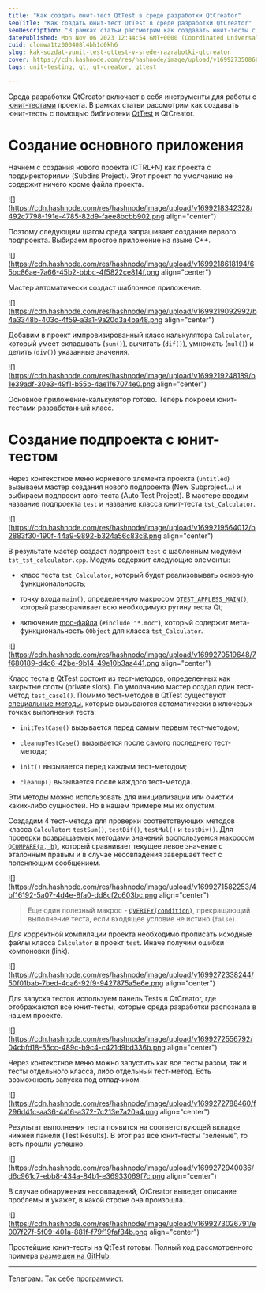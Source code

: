 ```yaml
---
title: "Как создать юнит-тест QtTest в среде разработки QtCreator"
seoTitle: "Как создать юнит-тест QtTest в среде разработки QtCreator"
seoDescription: "В рамках статьи рассмотрим как создавать юнит-тесты с помощью библиотеки QtTest в QtCreator."
datePublished: Mon Nov 06 2023 12:44:54 GMT+0000 (Coordinated Universal Time)
cuid: clomwa1tz000408l4bh1d0kh6
slug: kak-sozdat-yunit-test-qttest-v-srede-razrabotki-qtcreator
cover: https://cdn.hashnode.com/res/hashnode/image/upload/v1699273508666/ca920591-f53b-4171-98d4-94d451ac27bb.png
tags: unit-testing, qt, qt-creator, qttest

---
```


Среда разработки QtCreator включает в себя инструменты для работы с [юнит-тестами](https://ru.wikipedia.org/wiki/%D0%9C%D0%BE%D0%B4%D1%83%D0%BB%D1%8C%D0%BD%D0%BE%D0%B5_%D1%82%D0%B5%D1%81%D1%82%D0%B8%D1%80%D0%BE%D0%B2%D0%B0%D0%BD%D0%B8%D0%B5) проекта. В рамках статьи рассмотрим как создавать юнит-тесты с помощью библиотеки [QtTest](https://doc.qt.io/qt-6/qtest-overview.html) в QtCreator.

# Создание основного приложения

Начнем с создания нового проекта (CTRL+N) как проекта с поддиректориями (Subdirs Project). Этот проект по умолчанию не содержит ничего кроме файла проекта.

![](https://cdn.hashnode.com/res/hashnode/image/upload/v1699218342328/492c7798-191e-4785-82d9-faee8bcbb902.png align="center")

Поэтому следующим шагом среда запрашивает создание первого подпроекта. Выбираем простое приложение на языке C++.

![](https://cdn.hashnode.com/res/hashnode/image/upload/v1699218618194/65bc86ae-7a66-45b2-bbbc-4f5822ce814f.png align="center")

Мастер автоматически создаст шаблонное приложение.

![](https://cdn.hashnode.com/res/hashnode/image/upload/v1699219092992/b4a3348b-403c-4f59-a3a1-9a20d3a4ba48.png align="center")

Добавим в проект импровизированный класс калькулятора `Calculator`, который умеет складывать (`sum()`), вычитать (`dif()`), умножать (`mul()`) и делить (`div()`) указанные значения.

![](https://cdn.hashnode.com/res/hashnode/image/upload/v1699219248189/b1e39adf-30e3-49f1-b55b-4ae1f67074e0.png align="center")

Основное приложение-калькулятор готово. Теперь покроем юнит-тестами разработанный класс.

# Создание подпроекта с юнит-тестом

Через контекстное меню корневого элемента проекта (`untitled`) вызываем мастер создания нового подпроекта (New Subproject...) и выбираем подпроект авто-теста (Auto Test Project). В мастере вводим название подпроекта `test` и название класса юнит-теста `tst_Calculator`.

![](https://cdn.hashnode.com/res/hashnode/image/upload/v1699219564012/b2883f30-190f-44a9-9892-b324a56c83c8.png align="center")

В результате мастер создаст подпроект `test` с шаблонным модулем `tst_tst_calculator.cpp`. Модуль содержит следующие элементы:

* класс теста `tst_Calculator`, который будет реализовывать основную функциональность;
    
* точку входа `main()`, определенную макросом [`QTEST_APPLESS_MAIN()`](https://doc.qt.io/qt-6/qtest.html#QTEST_APPLESS_MAIN), который разворачивает всю необходимую рутину теста Qt;
    
* включение [moc-файла](https://doc.qt.io/qt-6/moc.html) (`#include "*.moc"`), который содержит мета-функциональность `QObject` для класса `tst_Calculator`.
    

![](https://cdn.hashnode.com/res/hashnode/image/upload/v1699270519648/7f680189-d4c6-42be-9b14-49e10b3aa441.png align="center")

Класс теста в QtTest состоит из тест-методов, определенных как закрытые слоты (private slots). По умолчанию мастер создал один тест-метод `test_case1()`. Помимо тест-методов в QtTest существуют [специальные методы](https://doc.qt.io/qt-6/qtest-overview.html#creating-a-test), которые вызываются автоматически в ключевых точках выполнения теста:

* `initTestCase()` вызывается перед самым первым тест-методом;
    
* `cleanupTestCase()` вызывается после самого последнего тест-метода;
    
* `init()` вызывается перед каждым тест-методом;
    
* `cleanup()` вызывается после каждого тест-метода.
    

Эти методы можно использовать для инициализации или очистки каких-либо сущностей. Но в нашем примере мы их опустим.

Создадим 4 тест-метода для проверки соответствующих методов класса `Calculator`: `testSum()`, `testDif()`, `testMul()` и `testDiv()`. Для проверки возвращаемых методами значений воспользуемся макросом [`QCOMPARE(a, b)`](https://doc.qt.io/qt-6/qtest.html#QCOMPARE), который сравнивает текущее левое значение с эталонным правым и в случае несовпадения завершает тест с поясняющим сообщением.

![](https://cdn.hashnode.com/res/hashnode/image/upload/v1699271582253/4bf16192-5a07-4d4e-8fa0-dd8cf2c603bc.png align="center")

> Еще один полезный макрос - [`QVERIFY(condition)`](https://doc.qt.io/qt-6/qtest.html#QVERIFY), прекращающий выполнение теста, если входящее условие не истино (`false`).

Для корректной компиляции проекта необходимо прописать исходные файлы класса `Calculator` в проект `test`. Иначе получим ошибки компоновки (link).

![](https://cdn.hashnode.com/res/hashnode/image/upload/v1699272338244/50f01bab-7bed-4ca6-92f9-9427875a5e6e.png align="center")

Для запуска тестов используем панель Tests в QtCreator, где отображаются все юнит-тесты, которые среда разработки распознала в нашем проекте.

![](https://cdn.hashnode.com/res/hashnode/image/upload/v1699272556792/04cbfd18-55cc-489c-b9c4-c421d9bd336b.png align="center")

Через контекстное меню можно запустить как все тесты разом, так и тесты отдельного класса, либо отдельный тест-метод. Есть возможность запуска под отладчиком.

![](https://cdn.hashnode.com/res/hashnode/image/upload/v1699272788460/f296d41c-aa36-4a16-a372-7c213e7a20a4.png align="center")

Результат выполнения теста появится на соответствующей вкладке нижней панели (Test Results). В этот раз все юнит-тесты "зеленые", то есть прошли успешно.

![](https://cdn.hashnode.com/res/hashnode/image/upload/v1699272940036/d6c961c7-ebb8-434a-84b1-e36933069f7c.png align="center")

В случае обнаружения несовпадений, QtCreator выведет описание проблемы и укажет, в какой строке она произошла.

![](https://cdn.hashnode.com/res/hashnode/image/upload/v1699273026791/e007f27f-5f09-401a-881f-f79f19faf34b.png align="center")

Простейшие юнит-тесты на QtTest готовы. Полный код рассмотренного примера [размещен на GitHub](https://github.com/trots/qttest-example).

---

Телеграм: [Так себе программист](https://t.me/mediocre_developer).